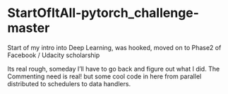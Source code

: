 # StartOfItAll-pytorch_challenge-master
Start of my intro into Deep Learning, was hooked, moved on to Phase2 of Facebook / Udacity scholarship

Its real rough, someday I’ll have to go back and figure out what I did.
The Commenting need is real! but some cool code in here from parallel distributed to schedulers to data handlers. 
